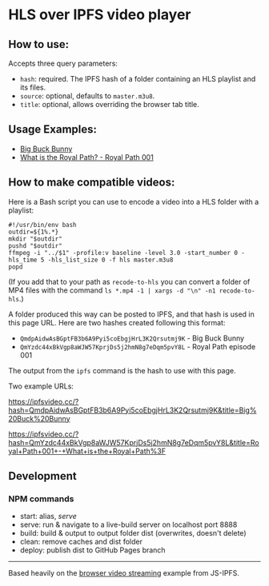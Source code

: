 # HLS over IPFS video player

## How to use:

Accepts three query parameters:

- `hash`: required. The IPFS hash of a folder containing an HLS playlist and its files.
- `source`: optional, defaults to `master.m3u8`.
- `title`: optional, allows overriding the browser tab title.

## Usage Examples:

- [Big Buck Bunny](https://ipfsvideo.cc/?hash=QmdpAidwAsBGptFB3b6A9Pyi5coEbgjHrL3K2Qrsutmj9K&title=Big%20Buck%20Bunny)
- [What is the Royal Path? - Royal Path 001](https://ipfsvideo.cc/?hash=QmYzdc44xBkVgp8aWJW57KprjDs5j2hmN8g7eDqm5pvY8L&title=What+is+the+Royal+Path%3F+-+Royal+Path+001)

## How to make compatible videos:

Here is a Bash script you can use to encode a video into a HLS folder with a playlist:

    #!/usr/bin/env bash
    outdir=${1%.*}
    mkdir "$outdir"
    pushd "$outdir"
    ffmpeg -i "../$1" -profile:v baseline -level 3.0 -start_number 0 -hls_time 5 -hls_list_size 0 -f hls master.m3u8
    popd

(If you add that to your path as `recode-to-hls` you can convert a folder of MP4 files with the command `ls *.mp4 -1 | xargs -d "\n" -n1 recode-to-hls`.)

A folder produced this way can be posted to IPFS, and that hash is used in this page URL. Here are two hashes created following this format:

- `QmdpAidwAsBGptFB3b6A9Pyi5coEbgjHrL3K2Qrsutmj9K` - Big Buck Bunny
- `QmYzdc44xBkVgp8aWJW57KprjDs5j2hmN8g7eDqm5pvY8L` - Royal Path episode 001

The output from the `ipfs` command is the hash to use with this page.

Two example URLs:

https://ipfsvideo.cc/?hash=QmdpAidwAsBGptFB3b6A9Pyi5coEbgjHrL3K2Qrsutmj9K&title=Big%20Buck%20Bunny

https://ipfsvideo.cc/?hash=QmYzdc44xBkVgp8aWJW57KprjDs5j2hmN8g7eDqm5pvY8L&title=Royal+Path+001+-+What+is+the+Royal+Path%3F

## Development

### NPM commands

- start: alias, _serve_
- serve: run & navigate to a live-build server on localhost port 8888
- build: build & output to output folder dist (overwrites, doesn't delete)
- clean: remove caches and dist folder
- deploy: publish dist to GitHub Pages branch

---

Based heavily on the [browser video streaming](https://github.com/ipfs-examples/js-ipfs-examples/tree/master/examples/browser-video-streaming) example from JS-IPFS.
